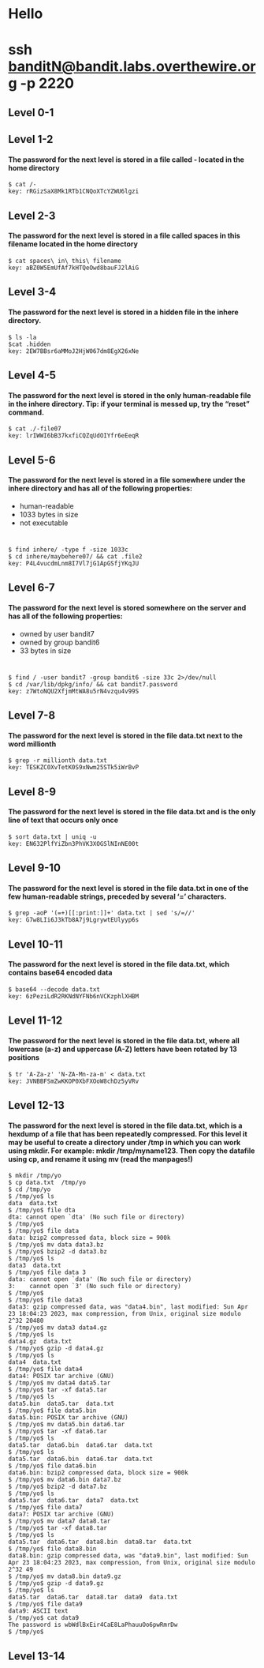 # Hello

#  ssh banditN@bandit.labs.overthewire.org -p 2220

## Level 0-1 


## Level 1-2 
#### The password for the next level is stored in a file called - located in the home directory
    $ cat /-
    key: rRGizSaX8Mk1RTb1CNQoXTcYZWU6lgzi

## Level 2-3
#### The password for the next level is stored in a file called spaces in this filename located in the home directory
    $ cat spaces\ in\ this\ filename
    key: aBZ0W5EmUfAf7kHTQeOwd8bauFJ2lAiG

## Level 3-4
#### The password for the next level is stored in a hidden file in the inhere directory.
    $ ls -la
    $cat .hidden
    key: 2EW7BBsr6aMMoJ2HjW067dm8EgX26xNe

## Level 4-5
#### The password for the next level is stored in the only human-readable file in the inhere directory. Tip: if your terminal is messed up, try the “reset” command.
    $ cat ./-file07
    key: lrIWWI6bB37kxfiCQZqUdOIYfr6eEeqR

## Level 5-6
#### The password for the next level is stored in a file somewhere under the inhere directory and has all of the following properties:
 - human-readable
 - 1033 bytes in size
 - not executable
#
    $ find inhere/ -type f -size 1033c
    $ cd inhere/maybehere07/ && cat .file2
    key: P4L4vucdmLnm8I7Vl7jG1ApGSfjYKqJU

## Level 6-7
#### The password for the next level is stored somewhere on the server and has all of the following properties:
- owned by user bandit7
- owned by group bandit6
- 33 bytes in size
#
    $ find / -user bandit7 -group bandit6 -size 33c 2>/dev/null
    $ cd /var/lib/dpkg/info/ && cat bandit7.password
    key: z7WtoNQU2XfjmMtWA8u5rN4vzqu4v99S

## Level 7-8
#### The password for the next level is stored in the file data.txt next to the word millionth
    $ grep -r millionth data.txt
    key: TESKZC0XvTetK0S9xNwm25STk5iWrBvP

## Level 8-9
#### The password for the next level is stored in the file data.txt and is the only line of text that occurs only once
    $ sort data.txt | uniq -u
    key: EN632PlfYiZbn3PhVK3XOGSlNInNE00t

## Level 9-10
#### The password for the next level is stored in the file data.txt in one  of the few human-readable strings, preceded by several ‘=’ characters.

    $ grep -aoP '(=+)[[:print:]]+' data.txt | sed 's/=//'
    key: G7w8LIi6J3kTb8A7j9LgrywtEUlyyp6s

## Level 10-11
#### The password for the next level is stored in the file data.txt, which contains base64 encoded data
    $ base64 --decode data.txt
    key: 6zPeziLdR2RKNdNYFNb6nVCKzphlXHBM

## Level 11-12
#### The password for the next level is stored in the file data.txt, where all lowercase (a-z) and uppercase (A-Z) letters have been rotated by 13 positions
    $ tr 'A-Za-z' 'N-ZA-Mn-za-m' < data.txt
    key: JVNBBFSmZwKKOP0XbFXOoW8chDz5yVRv

## Level 12-13
#### The password for the next level is stored in the file data.txt, which is a hexdump of a file that has been repeatedly compressed. For this level it may be useful to create a directory under /tmp in which you can work using mkdir. For example: mkdir /tmp/myname123. Then copy the datafile using cp, and rename it using mv (read the manpages!)
    $ mkdir /tmp/yo
    $ cp data.txt  /tmp/yo
    $ cd /tmp/yo
    $ /tmp/yo$ ls
    data  data.txt
    $ /tmp/yo$ file dta
    dta: cannot open `dta' (No such file or directory)
    $ /tmp/yo$
    $ /tmp/yo$ file data
    data: bzip2 compressed data, block size = 900k
    $ /tmp/yo$ mv data data3.bz
    $ /tmp/yo$ bzip2 -d data3.bz
    $ /tmp/yo$ ls
    data3  data.txt
    $ /tmp/yo$ file data 3
    data: cannot open `data' (No such file or directory)
    3:    cannot open `3' (No such file or directory)
    $ /tmp/yo$
    $ /tmp/yo$ file data3
    data3: gzip compressed data, was "data4.bin", last modified: Sun Apr 23 18:04:23 2023, max compression, from Unix, original size modulo 2^32 20480
    $ /tmp/yo$ mv data3 data4.gz
    $ /tmp/yo$ ls
    data4.gz  data.txt
    $ /tmp/yo$ gzip -d data4.gz
    $ /tmp/yo$ ls
    data4  data.txt
    $ /tmp/yo$ file data4
    data4: POSIX tar archive (GNU)
    $ /tmp/yo$ mv data4 data5.tar
    $ /tmp/yo$ tar -xf data5.tar
    $ /tmp/yo$ ls
    data5.bin  data5.tar  data.txt
    $ /tmp/yo$ file data5.bin
    data5.bin: POSIX tar archive (GNU)
    $ /tmp/yo$ mv data5.bin data6.tar
    $ /tmp/yo$ tar -xf data6.tar
    $ /tmp/yo$ ls
    data5.tar  data6.bin  data6.tar  data.txt
    $ /tmp/yo$ ls
    data5.tar  data6.bin  data6.tar  data.txt
    $ /tmp/yo$ file data6.bin
    data6.bin: bzip2 compressed data, block size = 900k
    $ /tmp/yo$ mv data6.bin data7.bz
    $ /tmp/yo$ bzip2 -d data7.bz
    $ /tmp/yo$ ls
    data5.tar  data6.tar  data7  data.txt
    $ /tmp/yo$ file data7
    data7: POSIX tar archive (GNU)
    $ /tmp/yo$ mv data7 data8.tar
    $ /tmp/yo$ tar -xf data8.tar
    $ /tmp/yo$ ls
    data5.tar  data6.tar  data8.bin  data8.tar  data.txt
    $ /tmp/yo$ file data8.bin
    data8.bin: gzip compressed data, was "data9.bin", last modified: Sun Apr 23 18:04:23 2023, max compression, from Unix, original size modulo 2^32 49
    $ /tmp/yo$ mv data8.bin data9.gz
    $ /tmp/yo$ gzip -d data9.gz
    $ /tmp/yo$ ls
    data5.tar  data6.tar  data8.tar  data9  data.txt
    $ /tmp/yo$ file data9
    data9: ASCII text
    $ /tmp/yo$ cat data9
    The password is wbWdlBxEir4CaE8LaPhauuOo6pwRmrDw
    $ /tmp/yo$
## Level 13-14
    






